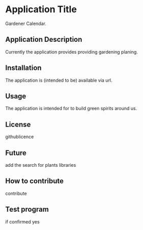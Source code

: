 # Application Title

Gardener Calendar.

## Application Description

Currently the application provides providing gardening planing.

## Installation

The application is (intended to be) available via url.

## Usage

The application is intended for to build green spirits around us. 


## License
githublicence

## Future
add the search for plants libraries

## How to contribute
contribute

## Test program
if confirmed yes